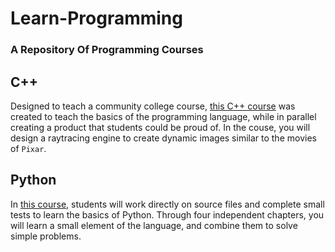 # Learn-Programming

### A Repository Of Programming Courses

## C++

Designed to teach a community college course, [this C++ course](./C++) was created to teach the basics of the programming language, while in parallel creating a product that students could be proud of. In the couse, you will design a raytracing engine to create dynamic images similar to the movies of `Pixar`.

## Python

In [this course](./Python), students will work directly on source files and complete small tests to learn the basics of Python. Through four independent chapters, you will learn a small element of the language, and combine them to solve simple problems.